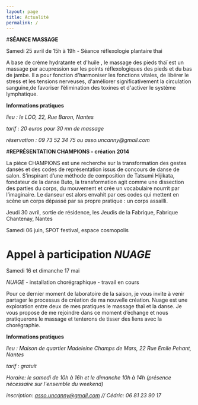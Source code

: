```yaml
---
layout: page
title: Actualité
permalink: /
---
```



#__SÉANCE MASSAGE__  

Samedi 25 avril de 15h à 19h - Séance réflexologie plantaire thai   




A base de crème hydratante et d'huile , le massage des pieds thaï est un massage par acupression sur les points réflexologiques des pieds et du bas de jambe. Il a pour fonction d'harmoniser les fonctions vitales, de libérer le stress et les tensions nerveuses, d'améliorer significativement la circulation sanguine,de favoriser l’élimination des toxines et d'activer le système lymphatique.  






__Informations pratiques__

_lieu : le LOO, 22, Rue Baron, Nantes_

_tarif : 20 euros pour 30 mn de massage_

_réservation : 09 73 52 34 75 ou asso.uncanny@gmail.com_





#__REPRÉSENTATION CHAMPIONS - création 2014__  




La pièce CHAMPIONS est une recherche sur la transformation des gestes dansés et des codes de représentation issus de concours de danse de salon. S’inspirant d’une méthode de composition de Tatsumi Hijikata, fondateur de la danse Buto, la transformation agit comme une dissection des parties du corps, du mouvement et crée un vocabulaire nourrit par l’imaginaire. Le danseur est alors envahit par ces codes qui mettent en scène un corps dépassé par sa propre pratique : un corps assailli.  





Jeudi 30 avril,  sortie de résidence,  les Jeudis de la Fabrique,  Fabrique Chantenay, Nantes

Samedi 06 juin, SPOT festival, espace cosmopolis





# Appel à participation _NUAGE_

Samedi 16 et dimanche 17 mai 

_NUAGE_ - installation chorégraphique - travail en cours  




Pour ce dernier moment de laboratoire de la saison, je vous invite à venir partager le processus de création de ma nouvelle création.
Nuage est une exploration entre deux de mes pratiques le massage thaï et la danse. Je vous propose de me rejoindre dans ce moment d’échange et nous pratiquerons le massage et tenterons de tisser des liens avec la chorégraphie.  





__Informations pratiques__

_lieu : Maison de quartier Madeleine Champs de Mars, 22 Rue Emile Pehant, Nantes_

_tarif : gratuit_

_Horaire: le samedi de 10h à 16h et le dimanche 10h à 14h (présence nécessaire sur l'ensemble du weekend)_

_inscription:  asso.uncanny@gmail.com // Cédric: 06 81 23 90 17_

